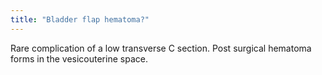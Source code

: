 ```yaml
---
title: "Bladder flap hematoma?"
---
```

Rare complication of a low transverse C section. Post surgical hematoma forms in the vesicouterine space.

